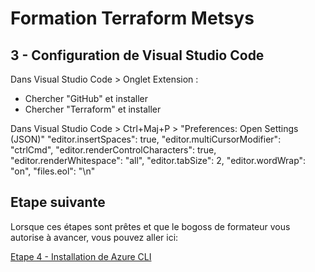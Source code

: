 # Formation Terraform Metsys

  

## 3 - Configuration de Visual Studio Code

Dans Visual Studio Code > Onglet Extension :
 - Chercher "GitHub" et installer
 - Chercher "Terraform" et installer

Dans Visual Studio Code > Ctrl+Maj+P > "Preferences: Open Settings (JSON)"
    "editor.insertSpaces": true,
    "editor.multiCursorModifier": "ctrlCmd",
    "editor.renderControlCharacters": true,
    "editor.renderWhitespace": "all",
    "editor.tabSize": 2,
    "editor.wordWrap": "on",
    "files.eol": "\n"

## Etape suivante
Lorsque ces étapes sont prêtes et que le bogoss de formateur vous autorise à avancer, vous pouvez aller ici:

[Etape 4 - Installation de Azure CLI](https://github.com/HeuScripts/Formation/tree/main/Etape-4)